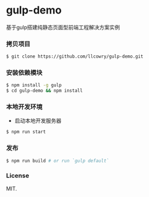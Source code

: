 # gulp-demo

基于gulp搭建纯静态页面型前端工程解决方案实例


### 拷贝项目

``` bash
$ git clone https://github.com/llcowry/gulp-demo.git
```

### 安装依赖模块

``` bash
$ npm install -g gulp
$ cd gulp-demo && npm install
```

### 本地开发环境

- 启动本地开发服务器

``` bash
$ npm run start
```

### 发布

``` bash
$ npm run build # or run `gulp default`
```

### License

MIT.
